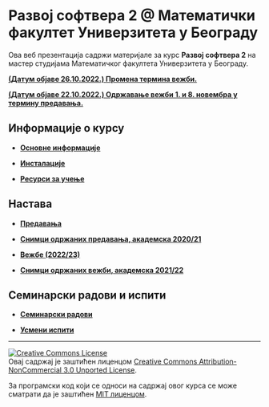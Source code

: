 # Развој софтвера 2 @ Математички факултет Универзитета у Београду

Ова веб презентација садржи материјале за курс **Развој софтвера 2** на мастер студијама Математичког факултета Универзитета у Београду.

<!-- **[Термин усмeног испита у испитном року Септембар](/usmeni-ispiti/info/README.md)** -->

<!-- **[Термин усмeног испита у испитном року Јун](/usmeni-ispiti/info/README.md)** -->

<!-- **[Промена распореда за предавања](/predavanja/info/README.md)** -->

<!-- **[Термин усмсног испита у испитном року Септембар 2](/usmeni-ispiti/info/README.md)** -->

<!-- **[Резултати усменог дела испита у року Јун 1](/usmeni-ispiti/info/2019.06.29-RS2.pdf){:target="_blank"}** -->

<!-- **[(Датум објаве 30.07.2022.) Tермин усменог дела испита у року Јуни 2](/usmeni-ispiti/info/README.md)** -->

<!-- **[(Датум објаве 04.01.2022.) Пријављивање за одбране семинарских радова и усмене испите у 2021/2022.](/usmeni-ispiti/info/README.md)** -->

**[(Датум објаве 26.10.2022.) Промена термина вежби.](/vezbe/info/README.md)**

**[(Датум објаве 22.10.2022.) Одржавање вежби 1. и 8. новембра у термину предавања.](/predavanja/info/README.md)**

<!-- **[(Датум објаве 22.10.2022.) Анкета о промени термина вежби.](/vezbe/info/README.md)** -->

## Информације о курсу

- **[Основне информације](/informacije/README.md)**

* **[Инсталације](/INSTALACIJE.md)**

* **[Ресурси за учење](/RESURSI-ZA-UCENJE.md)**

## Настава

* **[Предавања](/predavanja/README.md)**

* **[Снимци одржаних предавања, академска 2020/21](/predavanja/casovi-uzivo/README-2021-22.md)**

- **[Вежбе (2022/23)](/vezbe/README.md)**

- **[Снимци одржаних вежби, академска 2021/22](/vezbe/README-2021-22.md)**

## Семинарски радови и испити

- **[Семинарски радови](/seminarski-radovi/README.md)**

<!-- * **[Писмени испити, академска година 2018-2019](/pismeni-ispiti/README.md)** -->

- **[Усмени испити](/usmeni-ispiti/README.md)**

---

<a rel="license" href="http://creativecommons.org/licenses/by-nc/3.0/"><img alt="Creative Commons License" style="border-width:0" src="https://i.creativecommons.org/l/by-nc/3.0/88x31.png" /></a><br />Овај садржај је заштићен лиценцом <a rel="license" href="http://creativecommons.org/licenses/by-nc/3.0/">Creative Commons Attribution-NonCommercial 3.0 Unported License</a>.

За програмски код који се односи на садржај овог курса се може сматрати да је заштићен [MIT лиценцом](/LICENSE).
